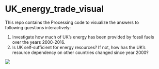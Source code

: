 # UK_energy_trade_visual

This repo contains the Processing code to visualize the answers to following questions interactively:
1. Investigate how much of UK’s energy has been provided by fossil fuels over the years 2000-2016.
2. Is UK self-sufficient for energy resources? If not, how has the UK’s resource dependency on other countries changed since year 2000?

![](./uk-res.gif)
